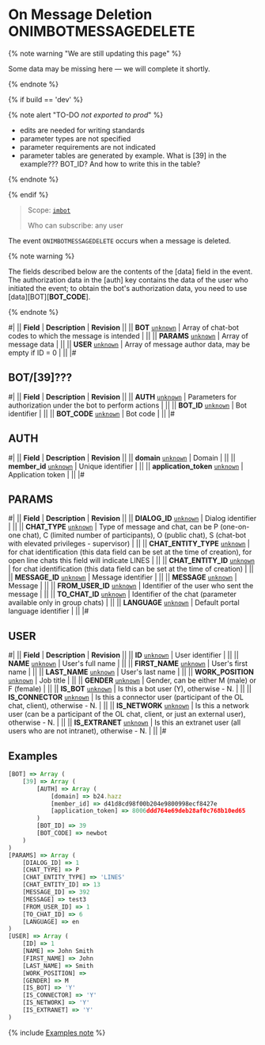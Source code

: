 # On Message Deletion ONIMBOTMESSAGEDELETE

{% note warning "We are still updating this page" %}

Some data may be missing here — we will complete it shortly.

{% endnote %}

{% if build == 'dev' %}

{% note alert "TO-DO _not exported to prod_" %}

- edits are needed for writing standards
- parameter types are not specified
- parameter requirements are not indicated
- parameter tables are generated by example. What is [39] in the example??? BOT_ID? And how to write this in the table?

{% endnote %}

{% endif %}

> Scope: [`imbot`](../../../scopes/permissions.md)
>
> Who can subscribe: any user

The event `ONIMBOTMESSAGEDELETE` occurs when a message is deleted.

{% note warning %}

The fields described below are the contents of the [data] field in the event. The authorization data in the [auth] key contains the data of the user who initiated the event; to obtain the bot's authorization data, you need to use [data][BOT][__BOT_CODE__].

{% endnote %}

#|
|| **Field** | **Description** | **Revision** ||
|| **BOT** 
[`unknown`](../../../data-types.md) | Array of chat-bot codes to which the message is intended | ||
|| **PARAMS** 
[`unknown`](../../../data-types.md) | Array of message data | ||
|| **USER** 
[`unknown`](../../../data-types.md) | Array of message author data, may be empty if ID = 0 | ||
|#

## BOT/[39]???

#|
|| **Field** | **Description** | **Revision** ||
|| **AUTH** 
[`unknown`](../../../data-types.md) | Parameters for authorization under the bot to perform actions | ||
|| **BOT_ID** 
[`unknown`](../../../data-types.md) | Bot identifier | ||
|| **BOT_CODE** 
[`unknown`](../../../data-types.md) | Bot code | ||
|#

## AUTH

#|
|| **Field** | **Description** | **Revision** ||
|| **domain** 
[`unknown`](../../../data-types.md) | Domain | ||
|| **member_id** 
[`unknown`](../../../data-types.md) | Unique identifier | ||
|| **application_token** 
[`unknown`](../../../data-types.md) | Application token | ||
|#

## PARAMS

#|
|| **Field** | **Description** | **Revision** ||
|| **DIALOG_ID** 
[`unknown`](../../../data-types.md) | Dialog identifier | ||
|| **CHAT_TYPE** 
[`unknown`](../../../data-types.md) | Type of message and chat, can be P (one-on-one chat), C (limited number of participants), O (public chat), S (chat-bot with elevated privileges - supervisor) | ||
|| **CHAT_ENTITY_TYPE** 
[`unknown`](../../../data-types.md) | for chat identification (this data field can be set at the time of creation), for open line chats this field will indicate LINES | ||
|| **CHAT_ENTITY_ID** 
[`unknown`](../../../data-types.md) | for chat identification (this data field can be set at the time of creation) | ||
|| **MESSAGE_ID** 
[`unknown`](../../../data-types.md) | Message identifier | ||
|| **MESSAGE** 
[`unknown`](../../../data-types.md) | Message | ||
|| **FROM_USER_ID** 
[`unknown`](../../../data-types.md) | Identifier of the user who sent the message | ||
|| **TO_CHAT_ID** 
[`unknown`](../../../data-types.md) | Identifier of the chat (parameter available only in group chats) | ||
|| **LANGUAGE** 
[`unknown`](../../../data-types.md) | Default portal language identifier | ||
|#

## USER

#|
|| **Field** | **Description** | **Revision** ||
|| **ID** 
[`unknown`](../../../data-types.md) | User identifier | ||
|| **NAME** 
[`unknown`](../../../data-types.md) | User's full name | ||
|| **FIRST_NAME** 
[`unknown`](../../../data-types.md) | User's first name | ||
|| **LAST_NAME** 
[`unknown`](../../../data-types.md) | User's last name | ||
|| **WORK_POSITION** 
[`unknown`](../../../data-types.md) | Job title | ||
|| **GENDER** 
[`unknown`](../../../data-types.md) | Gender, can be either M (male) or F (female) | ||
|| **IS_BOT** 
[`unknown`](../../../data-types.md) | Is this a bot user (Y), otherwise - N. | ||
|| **IS_CONNECTOR** 
[`unknown`](../../../data-types.md) | Is this a connector user (participant of the OL chat, client), otherwise - N. | ||
|| **IS_NETWORK** 
[`unknown`](../../../data-types.md) | Is this a network user (can be a participant of the OL chat, client, or just an external user), otherwise - N. | ||
|| **IS_EXTRANET** 
[`unknown`](../../../data-types.md) | Is this an extranet user (all users who are not intranet), otherwise - N. | ||
|#

## Examples

```js
[BOT] => Array (
    [39] => Array (
        [AUTH] => Array (
            [domain] => b24.hazz
            [member_id] => d41d8cd98f00b204e9800998ecf8427e
            [application_token] => 8006ddd764e69deb28af0c768b10ed65
        )
        [BOT_ID] => 39    
        [BOT_CODE] => newbot
    )
)
[PARAMS] => Array (
    [DIALOG_ID] => 1    
    [CHAT_TYPE] => P    
    [CHAT_ENTITY_TYPE] => 'LINES'    
    [CHAT_ENTITY_ID] => 13    
    [MESSAGE_ID] => 392
    [MESSAGE] => test3
    [FROM_USER_ID] => 1
    [TO_CHAT_ID] => 6
    [LANGUAGE] => en    
)
[USER] => Array (
    [ID] => 1
    [NAME] => John Smith
    [FIRST_NAME] => John
    [LAST_NAME] => Smith
    [WORK_POSITION] =>
    [GENDER] => M
    [IS_BOT] => 'Y'
    [IS_CONNECTOR] => 'Y'
    [IS_NETWORK] => 'Y'
    [IS_EXTRANET] => 'Y'
)
```

{% include [Examples note](../../../../_includes/examples.md) %}